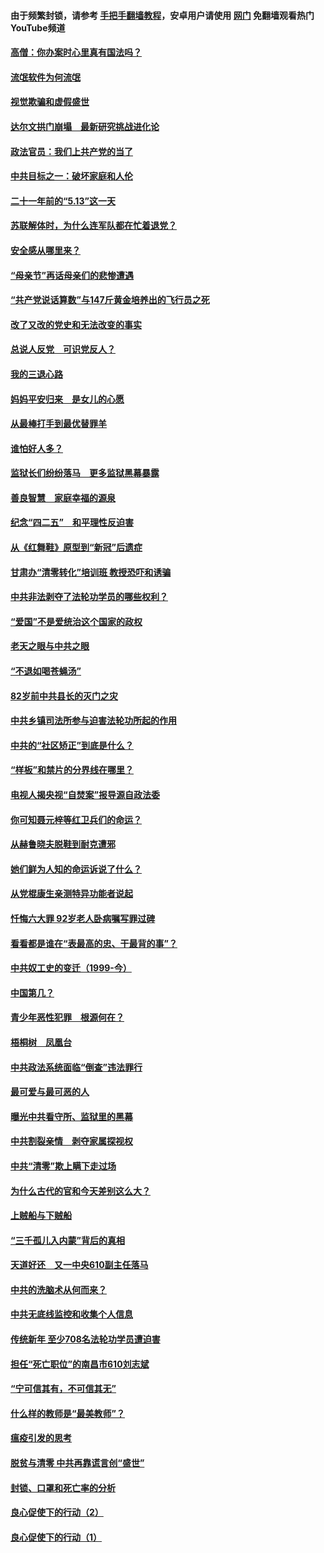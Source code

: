 #### 由于频繁封锁，请参考 [手把手翻墙教程](https://github.com/gfw-breaker/guides/wiki/)，安卓用户请使用 [网门](https://github.com/gfw-breaker/nogfw/blob/master/dl.md?t=06051801) 免翻墙观看热门YouTube频道 

#### [高僧：你办案时心里真有国法吗？](../pages/19/426530.md?t=06051801) 

#### [流氓软件为何流氓](../pages/19/426531.md?t=06051801) 

#### [视觉欺骗和虚假盛世](../pages/19/426443.md?t=06051801) 

#### [达尔文拱门崩塌　最新研究挑战进化论](../pages/19/426009.md?t=06051801) 

#### [政法官员：我们上共产党的当了](../pages/19/425351.md?t=06051801) 

#### [中共目标之一：破坏家庭和人伦](../pages/19/424454.md?t=06051801) 

#### [二十一年前的“5.13”这一天](../pages/19/424814.md?t=06051801) 

#### [苏联解体时，为什么连军队都在忙着退党？](../pages/19/424335.md?t=06051801) 

#### [安全感从哪里来？](../pages/19/424336.md?t=06051801) 

#### [“母亲节”再话母亲们的悲惨遭遇](../pages/19/424234.md?t=06051801) 

#### [“共产党说话算数”与147斤黄金培养出的飞行员之死](../pages/19/424115.md?t=06051801) 

#### [改了又改的党史和无法改变的事实](../pages/19/424037.md?t=06051801) 

#### [总说人反党　可识党反人？](../pages/19/423820.md?t=06051801) 

#### [我的三退心路](../pages/19/423876.md?t=06051801) 

#### [妈妈平安归来　是女儿的心愿](../pages/19/423947.md?t=06051801) 

#### [从最棒打手到最优替罪羊](../pages/19/423819.md?t=06051801) 

#### [谁怕好人多？](../pages/19/423774.md?t=06051801) 

#### [监狱长们纷纷落马　更多监狱黑幕暴露](../pages/19/423787.md?t=06051801) 

#### [善良智慧　家庭幸福的源泉](../pages/19/423632.md?t=06051801) 

#### [纪念“四二五”　和平理性反迫害](../pages/19/423660.md?t=06051801) 

#### [从《红舞鞋》原型到“新冠”后遗症](../pages/19/423509.md?t=06051801) 

#### [甘肃办“清零转化”培训班 教授恐吓和诱骗](../pages/19/423498.md?t=06051801) 

#### [中共非法剥夺了法轮功学员的哪些权利？](../pages/19/423392.md?t=06051801) 

#### [“爱国”不是爱统治这个国家的政权](../pages/19/423029.md?t=06051801) 

#### [老天之眼与中共之眼](../pages/19/423378.md?t=06051801) 

#### [“不退如喝苍蝇汤”](../pages/19/423287.md?t=06051801) 

#### [82岁前中共县长的灭门之灾](../pages/19/423055.md?t=06051801) 

#### [中共乡镇司法所参与迫害法轮功所起的作用](../pages/19/423064.md?t=06051801) 

#### [中共的“社区矫正”到底是什么？](../pages/19/422870.md?t=06051801) 

#### [“样板”和禁片的分界线在哪里？](../pages/19/422704.md?t=06051801) 

#### [电视人揭央视“自焚案”报导源自政法委](../pages/19/422770.md?t=06051801) 

#### [你可知聂元梓等红卫兵们的命运？](../pages/19/422848.md?t=06051801) 

#### [从赫鲁晓夫脱鞋到耐克遭邪](../pages/19/422826.md?t=06051801) 

#### [她们鲜为人知的命运诉说了什么？](../pages/19/422754.md?t=06051801) 

#### [从党棍康生亲测特异功能者说起](../pages/19/422657.md?t=06051801) 

#### [忏悔六大罪 92岁老人卧病嘱写罪过碑](../pages/19/422750.md?t=06051801) 

#### [看看都是谁在“表最高的忠、干最背的事”？](../pages/19/422703.md?t=06051801) 

#### [中共奴工史的变迁（1999-今）](../pages/19/422656.md?t=06051801) 

#### [中国第几？](../pages/19/422496.md?t=06051801) 

#### [青少年恶性犯罪　根源何在？](../pages/19/422449.md?t=06051801) 

#### [梧桐树　凤凰台](../pages/19/422442.md?t=06051801) 

#### [中共政法系统面临“倒查”违法罪行](../pages/19/422497.md?t=06051801) 

#### [最可爱与最可恶的人](../pages/19/422448.md?t=06051801) 

#### [曝光中共看守所、监狱里的黑幕](../pages/19/422390.md?t=06051801) 

#### [中共割裂亲情　剥夺家属探视权](../pages/19/422364.md?t=06051801) 

#### [中共“清零”欺上瞒下走过场](../pages/19/422306.md?t=06051801) 

#### [为什么古代的官和今天差别这么大？](../pages/19/422228.md?t=06051801) 

#### [上贼船与下贼船](../pages/19/422276.md?t=06051801) 

#### [“三千孤儿入内蒙”背后的真相](../pages/19/422229.md?t=06051801) 

#### [天道好还　又一中央610副主任落马](../pages/19/422155.md?t=06051801) 

#### [中共的洗脑术从何而来？](../pages/19/422154.md?t=06051801) 

#### [中共无底线监控和收集个人信息](../pages/19/422039.md?t=06051801) 

#### [传统新年 至少708名法轮功学员遭迫害](../pages/19/421946.md?t=06051801) 

#### [担任“死亡职位”的南昌市610刘志斌](../pages/19/421957.md?t=06051801) 

#### [“宁可信其有，不可信其无”](../pages/19/421691.md?t=06051801) 

#### [什么样的教师是“最美教师”？](../pages/19/421755.md?t=06051801) 

#### [瘟疫引发的思考](../pages/19/421594.md?t=06051801) 

#### [脱贫与清零 中共再靠谎言创“盛世”](../pages/19/421590.md?t=06051801) 

#### [封锁、口罩和死亡率的分析](../pages/19/421495.md?t=06051801) 

#### [良心促使下的行动（2）](../pages/19/421361.md?t=06051801) 

#### [良心促使下的行动（1）](../pages/19/421302.md?t=06051801) 


